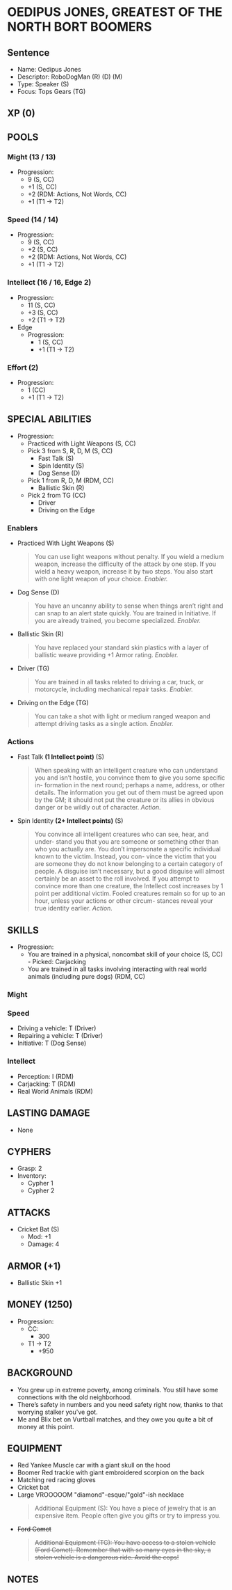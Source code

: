 # OEDIPUS JONES, GREATEST OF THE NORTH BORT BOOMERS

## Sentence
- Name: Oedipus Jones
- Descriptor: RoboDogMan (R) (D) (M)
- Type: Speaker (S)
- Focus: Tops Gears (TG)

## XP (0)

## POOLS

### Might (13 / 13)
- Progression:
  - 9 (S, CC)
  - +1 (S, CC)
  - +2 (RDM: Actions, Not Words, CC)
  - +1 (T1 -> T2)

### Speed (14 / 14)
- Progression:
  - 9 (S, CC)
  - +2 (S, CC)
  - +2 (RDM: Actions, Not Words, CC)
  - +1 (T1 -> T2)

### Intellect (16 / 16, Edge 2)
- Progression:
  - 11 (S, CC)
  - +3 (S, CC)
  - +2 (T1 -> T2)
- Edge
  - Progression:
    - 1 (S, CC)
    - +1 (T1 -> T2)

### Effort (2)
  - Progression:
    - 1 (CC)
    - +1 (T1 -> T2)

## SPECIAL ABILITIES
- Progression:
  - Practiced with Light Weapons (S, CC)
  - Pick 3 from S, R, D, M (S, CC)
    - Fast Talk (S)
    - Spin Identity (S)
    - Dog Sense (D)
  - Pick 1 from R, D, M (RDM, CC)
    - Ballistic Skin (R)
  - Pick 2 from TG (CC)
    - Driver
    - Driving on the Edge


### Enablers
- Practiced With Light Weapons (S)
  > You can use light weapons without penalty. If you wield a medium weapon, increase the difficulty of the attack by one step. If you wield a heavy weapon, increase it by two steps. You also start with one light weapon of your choice. *Enabler.*
- Dog Sense (D)
  > You have an uncanny ability to sense when things aren’t right and can snap to an alert state quickly. You are trained in Initiative. If you are already trained, you become specialized. *Enabler.*
- Ballistic Skin (R)
  > You have replaced your standard skin plastics with a layer of ballistic weave providing +1 Armor rating. *Enabler.*
- Driver (TG)
  > You are trained in all tasks related to driving a car, truck, or motorcycle, including mechanical repair tasks. *Enabler.*
- Driving on the Edge (TG)
  >  You can take a shot with light or medium ranged weapon and attempt driving tasks as a single action. *Enabler.*

### Actions
- Fast Talk **(1 Intellect point)** (S)
  > When speaking with an intelligent creature who can understand you and isn’t hostile, you convince them to give you some specific in- formation in the next round; perhaps a name, address, or other details. The information you get out of them must be agreed upon by the GM; it should not put the creature or its allies in obvious danger or be wildly out of character. *Action.*
- Spin Identity **(2+ Intellect points)** (S)
  > You convince all intelligent creatures who can see, hear, and under- stand you that you are someone or something other than who you actually are. You don’t impersonate a specific individual known to the victim. Instead, you con- vince the victim that you are someone they do not know belonging to a certain category of people. A disguise isn’t necessary, but a good disguise will almost certainly be an asset to the roll involved. If you attempt to convince more than one creature, the Intellect cost increases by 1 point per additional victim. Fooled creatures remain so for up to an hour, unless your actions or other circum- stances reveal your true identity earlier. *Action.*

## SKILLS
- Progression:
  - You are trained in a physical, noncombat skill of your choice (S, CC) - Picked: Carjacking
  - You are trained in all tasks involving interacting with real world animals (including pure dogs) (RDM, CC)

### Might

### Speed
- Driving a vehicle: T (Driver)
- Repairing a vehicle: T (Driver)
- Initiative: T (Dog Sense)

### Intellect
- Perception: I (RDM)
- Carjacking: T (RDM)
- Real World Animals (RDM)

## LASTING DAMAGE
- None

## CYPHERS
- Grasp: 2
- Inventory:
  - Cypher 1
  - Cypher 2

## ATTACKS
- Cricket Bat (S)
  - Mod: +1
  - Damage: 4

## ARMOR (+1)
- Ballistic Skin +1

## MONEY (1250)
- Progression:
  - CC:
    - 300
  - T1 -> T2
    - +950

## BACKGROUND
- You grew up in extreme poverty, among criminals. You still have some connections with the old neighborhood.
- There’s safety in numbers and you need safety right now, thanks to that worrying stalker you've got.
- Me and Blix bet on Vurtball matches, and they owe you quite a bit of money at this point.

## EQUIPMENT
- Red Yankee Muscle car with a giant skull on the hood
- Boomer Red trackie with giant embroidered scorpion on the back
- Matching red racing gloves
- Cricket bat
- Large VROOOOOM "diamond"-esque/"gold"-ish necklace
  > Additional Equipment (S): You have a piece of jewelry that is an expensive item. People often give you gifts or try to impress you.
- ~~Ford Comet~~
  > ~~Additional Equipment (TG): You have access to a stolen vehicle (Ford Comet). Remember that with so many eyes in the sky, a stolen vehicle is a dangerous ride. Avoid the cops!~~

## NOTES
